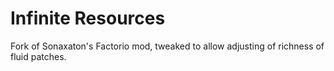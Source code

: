 # Infinite Resources
Fork of Sonaxaton's Factorio mod, tweaked to allow adjusting of richness of fluid patches.
